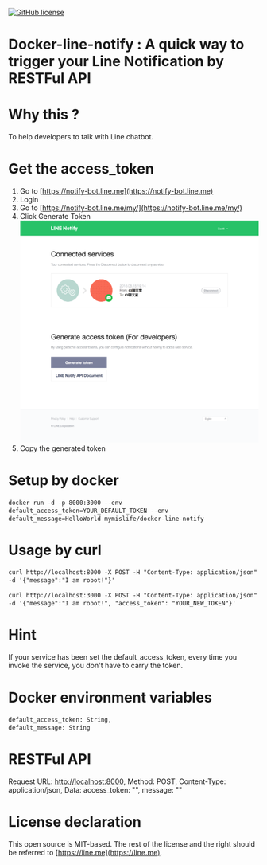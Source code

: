 [![GitHub license](https://img.shields.io/badge/license-MIT-blue.svg)](https://raw.githubusercontent.com/o1lab/xmysql/master/LICENSE)

# Docker-line-notify : A quick way to trigger your Line Notification by RESTFul API

# Why this ?

To help developers to talk with Line chatbot.

# Get the access_token
1. Go to [https://notify-bot.line.me](https://notify-bot.line.me)
2. Login
3. Go to [https://notify-bot.line.me/my/](https://notify-bot.line.me/my/) 
4. Click Generate Token ![image](https://raw.githubusercontent.com/YacheLee/docker-line-notify/master/step3.png)
5. Copy the generated token

# Setup by docker

```
docker run -d -p 8000:3000 --env default_access_token=YOUR_DEFAULT_TOKEN --env default_message=HelloWorld mymislife/docker-line-notify
```

# Usage by curl
```
curl http://localhost:8000 -X POST -H "Content-Type: application/json" -d '{"message":"I am robot!"}'
```
```
curl http://localhost:3000 -X POST -H "Content-Type: application/json" -d '{"message":"I am robot!", "access_token": "YOUR_NEW_TOKEN"}'
```

# Hint
If your service has been set the default_access_token, every time you invoke the service, you don't have to carry the token.

# Docker environment variables
    default_access_token: String,
    default_message: String

# RESTFul API
Request URL: [http://localhost:8000](http://localhost:8000),
Method: POST,
Content-Type: application/json,
Data:
    access_token: "",
    message: ""

# License declaration
This open source is MIT-based.
The rest of the license and the right should be referred to [https://line.me](https://line.me).
